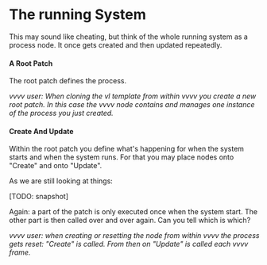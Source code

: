# The running System

This may sound like cheating, but think of the whole running system as a process node. It once gets created and then updated repeatedly.

#### A Root Patch

The root patch defines the process.

*vvvv user: When cloning the vl template from within vvvv you create a new root patch. In this case the vvvv node contains and manages one instance of the process you just created.*

#### Create And Update

Within the root patch you define what's happening for when the system starts and when the system runs. For that you may place nodes onto "Create" and onto "Update". 

As we are still looking at things: 

[TODO: snapshot]

Again: a part of the patch is only executed once when the system start. The other part is then called over and over again. Can you tell which is which?

*vvvv user: when creating or resetting the node from within vvvv the process gets reset: "Create" is called. From then on "Update" is called each vvvv frame.*
